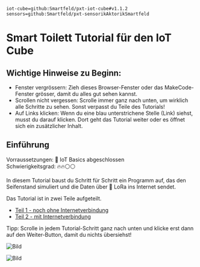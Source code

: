```package
iot-cube=github:Smartfeld/pxt-iot-cube#v1.1.2
sensors=github:Smartfeld/pxt-sensorikAktorikSmartfeld
```
# Smart Toilett Tutorial für den IoT Cube

## Wichtige Hinweise zu Beginn:
* Fenster vergrössern: Zieh dieses Browser-Fenster oder das MakeCode-Fenster grösser, damit du alles gut sehen kannst.
* Scrollen nicht vergessen: Scrolle immer ganz nach unten, um wirklich alle Schritte zu sehen. Sonst verpasst du Teile des Tutorials!
* Auf Links klicken: Wenn du eine blau unterstrichene Stelle (Link) siehst, musst du darauf klicken. Dort geht das Tutorial weiter oder es öffnet sich ein zusätzlicher Inhalt.

## Einführung 
Vorraussetzungen: 🌱 IoT Basics abgeschlossen  
Schwierigkeitsgrad: 🔥🔥⚪⚪

In diesem Tutorial baust du Schritt für Schritt ein Programm auf, das den Seifenstand simuliert und die Daten über 🛜 LoRa ins Internet sendet.

Das Tutorial ist in zwei Teile aufgeteilt.

* [Teil 1 - noch ohne Internetverbindung](https://makecode.microbit.org/#tutorial:github:reifab/pxt-iot-tutorial/docs/tutorials/seifenspender-part-1)  
* [Teil 2 - mit Internetverbindung](https://makecode.microbit.org/#tutorial:github:reifab/pxt-iot-tutorial/docs/tutorials/seifenspender-part-2)

Tipp: Scrolle in jedem Tutorial-Schritt ganz nach unten und klicke erst dann auf den Weiter-Button, damit du nichts übersiehst!

![Bild](https://reifab.github.io/pxt-iot-tutorial/static/tutorials/iot-cube-anschliessen-klein.png)

![Bild](https://fave-smartfeld.github.io/pxt-smart-toilet-tutorial/static/tutorials/iot-cube-anschliessen-klein.png)